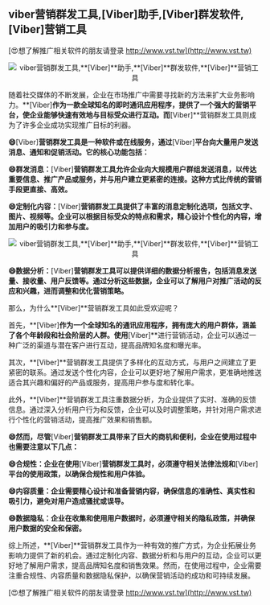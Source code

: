 ## **viber营销群发工具,**[Viber]**助手,**[Viber]**群发软件,**[Viber]**营销工具**

[😍想了解推广相关软件的朋友请登录 http://www.vst.tw](http://www.vst.tw)

 <center><img src="https://vst.tw/MP4/tuiguang/png/2.png" alt="viber营销群发工具,**[Viber]**助手,**[Viber]**群发软件,**[Viber]**营销工具"></center>

随着社交媒体的不断发展，企业在市场推广中需要寻找新的方法来扩大业务影响力。**[Viber]**作为一款全球知名的即时通讯应用程序，提供了一个强大的营销平台，使企业能够快速有效地与目标受众进行互动。而**[Viber]**营销群发工具则成为了许多企业成功实现推广目标的利器。

**😄**[Viber]**营销群发工具是一种软件或在线服务，通过**[Viber]**平台向大量用户发送消息、通知和促销活动。它的核心功能包括：**

**😄群发消息：**[Viber]**营销群发工具允许企业向大规模用户群组发送消息，以传达重要信息、推广产品或服务，并与用户建立更紧密的连接。这种方式比传统的营销手段更直接、高效。**

**😄定制化内容：**[Viber]**营销群发工具提供了丰富的消息定制化选项，包括文字、图片、视频等。企业可以根据目标受众的特点和需求，精心设计个性化的内容，增加用户的吸引力和参与度。**

 <center><img src="https://vst.tw/MP4/tuiguang/png/1.png" alt="viber营销群发工具,**[Viber]**助手,**[Viber]**群发软件,**[Viber]**营销工具"></center>

**😄数据分析：**[Viber]**营销群发工具可以提供详细的数据分析报告，包括消息发送量、接收量、用户反馈等。通过分析这些数据，企业可以了解用户对推广活动的反应和兴趣，进而调整和优化营销策略。**

那么，为什么**[Viber]**营销群发工具如此受欢迎呢？

首先，**[Viber]**作为一个全球知名的通讯应用程序，拥有庞大的用户群体，涵盖了各个年龄段和社会阶层的人群。使用**[Viber]**进行营销活动，企业可以通过一种广泛的渠道与潜在客户进行互动，提高品牌知名度和曝光率。

其次，**[Viber]**营销群发工具提供了多样化的互动方式，与用户之间建立了更紧密的联系。通过发送个性化内容，企业可以更好地了解用户需求，更准确地推送适合其兴趣和偏好的产品或服务，提高用户参与度和转化率。

此外，**[Viber]**营销群发工具注重数据分析，为企业提供了实时、准确的反馈信息。通过深入分析用户行为和反馈，企业可以及时调整策略，并针对用户需求进行个性化的营销活动，提高推广效果和销售额。

**😄然而，尽管**[Viber]**营销群发工具带来了巨大的商机和便利，企业在使用过程中也需要注意以下几点：**

**😄合规性：企业在使用**[Viber]**营销群发工具时，必须遵守相关法律法规和**[Viber]**平台的使用政策，以确保合规性和用户体验。**

**😄内容质量：企业需要精心设计和准备营销内容，确保信息的准确性、真实性和吸引力，避免对用户造成骚扰或误导。**

**😄数据隐私：企业在收集和使用用户数据时，必须遵守相关的隐私政策，并确保用户数据的安全和保密。**

综上所述，**[Viber]**营销群发工具作为一种有效的推广方式，为企业拓展业务影响力提供了新的机会。通过定制化内容、数据分析和与用户的互动，企业可以更好地了解用户需求，提高品牌知名度和销售效果。然而，在使用过程中，企业需要注重合规性、内容质量和数据隐私保护，以确保营销活动的成功和可持续发展。

[😍想了解推广相关软件的朋友请登录 http://www.vst.tw](http://www.vst.tw)



